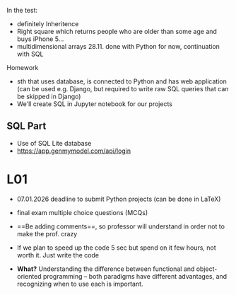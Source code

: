 In the test:
- definitely Inheritence
- Right square which returns people who are older than some age and buys iPhone 5...
- multidimensional arrays
28.11. done with Python for now, continuation with SQL

Homework 
- sth that uses database, is connected to Python and has web application (can be used e.g. Django, but required to write raw SQL queries that can be skipped in Django)
- We'll create SQL in Jupyter notebook for our projects

## SQL Part
- Use of SQL Lite database
- https://app.genmymodel.com/api/login

# L01
- 07.01.2026 deadline to submit Python projects (can be done in LaTeX)
- final exam multiple choice questions (MCQs)

- ==Be adding comments==, so professor will understand in order not to make the prof. crazy
- If we plan to speed up the code 5 sec but spend on it few hours, not worth it. Just write the code 
- **What?** Understanding the difference between functional and object-oriented programming – both paradigms have different advantages, and recognizing when to use each is important.


